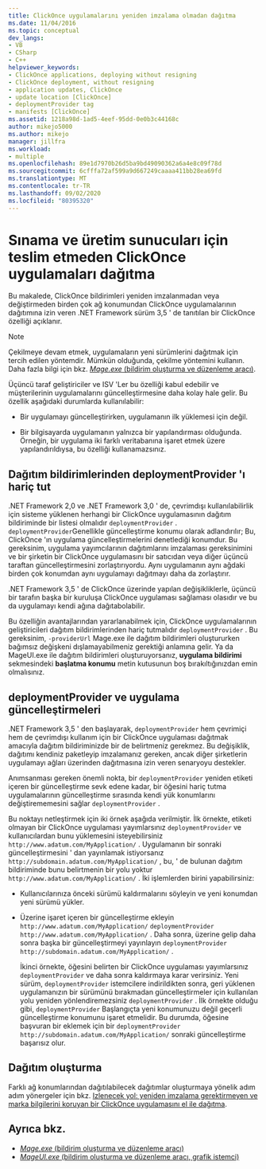 ```yaml
---
title: ClickOnce uygulamalarını yeniden imzalama olmadan dağıtma
ms.date: 11/04/2016
ms.topic: conceptual
dev_langs:
- VB
- CSharp
- C++
helpviewer_keywords:
- ClickOnce applications, deploying without resigning
- ClickOnce deployment, without resigning
- application updates, ClickOnce
- update location [ClickOnce]
- deploymentProvider tag
- manifests [ClickOnce]
ms.assetid: 1218a98d-1ad5-4eef-95dd-0e0b3c44168c
author: mikejo5000
ms.author: mikejo
manager: jillfra
ms.workload:
- multiple
ms.openlocfilehash: 89e1d7970b26d5ba9bd49090362a6a4e8c09f78d
ms.sourcegitcommit: 6cfffa72af599a9d667249caaaa411bb28ea69fd
ms.translationtype: MT
ms.contentlocale: tr-TR
ms.lasthandoff: 09/02/2020
ms.locfileid: "80395320"
---
```

# <a name="deploy-clickonce-applications-for-testing-and-production-servers-without-resigning"></a>Sınama ve üretim sunucuları için teslim etmeden ClickOnce uygulamaları dağıtma
Bu makalede, ClickOnce bildirimleri yeniden imzalanmadan veya değiştirmeden birden çok ağ konumundan ClickOnce uygulamalarının dağıtımına izin veren .NET Framework sürüm 3,5 ' de tanıtılan bir ClickOnce özelliği açıklanır.

> [!NOTE]
> Çekilmeye devam etmek, uygulamaların yeni sürümlerini dağıtmak için tercih edilen yöntemdir. Mümkün olduğunda, çekilme yöntemini kullanın. Daha fazla bilgi için bkz. [ *Mage.exe* (bildirim oluşturma ve düzenleme aracı)](/dotnet/framework/tools/mage-exe-manifest-generation-and-editing-tool).

 Üçüncü taraf geliştiriciler ve ISV 'Ler bu özelliği kabul edebilir ve müşterilerinin uygulamalarını güncelleştirmesine daha kolay hale gelir. Bu özellik aşağıdaki durumlarda kullanılabilir:

- Bir uygulamayı güncelleştirirken, uygulamanın ilk yüklemesi için değil.

- Bir bilgisayarda uygulamanın yalnızca bir yapılandırması olduğunda. Örneğin, bir uygulama iki farklı veritabanına işaret etmek üzere yapılandırıldıysa, bu özelliği kullanamazsınız.

## <a name="exclude-deploymentprovider-from-deployment-manifests"></a>Dağıtım bildirimlerinden deploymentProvider 'ı hariç tut
 .NET Framework 2,0 ve .NET Framework 3,0 ' de, çevrimdışı kullanılabilirlik için sisteme yüklenen herhangi bir ClickOnce uygulamasının dağıtım bildiriminde bir listesi olmalıdır `deploymentProvider` . `deploymentProvider`Genellikle güncelleştirme konumu olarak adlandırılır; Bu, ClickOnce 'ın uygulama güncelleştirmelerini denetlediği konumdur. Bu gereksinim, uygulama yayımcılarının dağıtımlarını imzalaması gereksinimini ve bir şirketin bir ClickOnce uygulamasını bir satıcıdan veya diğer üçüncü taraftan güncelleştirmesini zorlaştırıyordu. Aynı uygulamanın aynı ağdaki birden çok konumdan aynı uygulamayı dağıtmayı daha da zorlaştırır.

 .NET Framework 3,5 ' de ClickOnce üzerinde yapılan değişikliklerle, üçüncü bir tarafın başka bir kuruluşa ClickOnce uygulaması sağlaması olasıdır ve bu da uygulamayı kendi ağına dağıtabolabilir.

 Bu özelliğin avantajlarından yararlanabilmek için, ClickOnce uygulamalarının geliştiricileri dağıtım bildirimlerinden hariç tutmalıdır `deploymentProvider` . Bu gereksinim, `-providerUrl` Mage.exe ile dağıtım bildirimleri oluştururken bağımsız değişkeni dışlamayabilmeniz gerektiği anlamına gelir. Ya da MageUI.exe ile dağıtım bildirimleri oluşturuyorsanız, **uygulama bildirimi** sekmesindeki **başlatma konumu** metin kutusunun boş bırakıltığınızdan emin olmalısınız.

## <a name="deploymentprovider-and-application-updates"></a>deploymentProvider ve uygulama güncelleştirmeleri
 .NET Framework 3,5 ' den başlayarak, `deploymentProvider` hem çevrimiçi hem de çevrimdışı kullanım için bir ClickOnce uygulaması dağıtmak amacıyla dağıtım bildiriminizde bir de belirtmeniz gerekmez. Bu değişiklik, dağıtımı kendiniz paketleyip imzalamanız gereken, ancak diğer şirketlerin uygulamayı ağları üzerinden dağıtmasına izin veren senaryoyu destekler.

 Anımsanması gereken önemli nokta, bir `deploymentProvider` yeniden etiketi içeren bir güncelleştirme sevk edene kadar, bir öğesini hariç tutma uygulamalarının güncelleştirme sırasında kendi yük konumlarını değiştirememesini sağlar `deploymentProvider` .

 Bu noktayı netleştirmek için iki örnek aşağıda verilmiştir. İlk örnekte, etiketi olmayan bir ClickOnce uygulaması yayımlarsınız `deploymentProvider` ve kullanıcılardan bunu yüklemesini isteyebilirsiniz `http://www.adatum.com/MyApplication/` . Uygulamanın bir sonraki güncelleştirmesini ' dan yayınlamak istiyorsanız `http://subdomain.adatum.com/MyApplication/` , bu, ' de bulunan dağıtım bildiriminde bunu belirtmenin bir yolu yoktur `http://www.adatum.com/MyApplication/` . İki işlemlerden birini yapabilirsiniz:

- Kullanıcılarınıza önceki sürümü kaldırmalarını söyleyin ve yeni konumdan yeni sürümü yükler.

- Üzerine işaret içeren bir güncelleştirme ekleyin `http://www.adatum.com/MyApplication/` `deploymentProvider` `http://www.adatum.com/MyApplication/` . Daha sonra, üzerine gelip daha sonra başka bir güncelleştirmeyi yayınlayın `deploymentProvider` `http://subdomain.adatum.com/MyApplication/` .

  İkinci örnekte, öğesini belirten bir ClickOnce uygulaması yayımlarsınız `deploymentProvider` ve daha sonra kaldırmaya karar verirsiniz. Yeni sürüm, `deploymentProvider` istemcilere indirildikten sonra, geri yüklenen uygulamanızın bir sürümünü bırakmadan güncelleştirmeler için kullanılan yolu yeniden yönlendiremezsiniz `deploymentProvider` . İlk örnekte olduğu gibi, `deploymentProvider` Başlangıçta yeni konumunuzu değil geçerli güncelleştirme konumunu işaret etmelidir. Bu durumda, öğesine başvuran bir eklemek için bir `deploymentProvider` `http://subdomain.adatum.com/MyApplication/` sonraki güncelleştirme başarısız olur.

## <a name="create-a-deployment"></a>Dağıtım oluşturma
 Farklı ağ konumlarından dağıtılabilecek dağıtımlar oluşturmaya yönelik adım adım yönergeler için bkz. [Izlenecek yol: yeniden imzalama gerektirmeyen ve marka bilgilerini koruyan bir ClickOnce uygulamasını el ile dağıtma](../deployment/walkthrough-manually-deploying-a-clickonce-app-no-re-signing-required.md).

## <a name="see-also"></a>Ayrıca bkz.
- [*Mage.exe* (bildirim oluşturma ve düzenleme aracı)](/dotnet/framework/tools/mage-exe-manifest-generation-and-editing-tool)
- [*MageUI.exe* (bildirim oluşturma ve düzenleme aracı, grafik istemci)](/dotnet/framework/tools/mageui-exe-manifest-generation-and-editing-tool-graphical-client)
